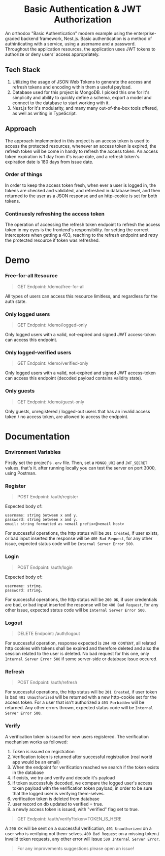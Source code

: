 <h1 align="center">Basic Authentication & JWT Authorization</h1>

An orthodox "Basic Authentication" modern example using the enterprise-graded backend framework, Nest.js.
Basic authentication is a method of authinticating with a service, using a username and a password.
Throughout the application resources, the application uses JWT tokens to authorize or deny users' access appropriately.

## Tech Stack

1. Utilizing the usage of JSON Web Tokens to generate the access and refresh tokens and encoding within them a useful payload.
2. Database used for this project is MongoDB. I picked this one for it's simplicity and ability to quickly define a schema, export a model and connect to the database to start working with it.
3. Nest.js for it's modularity, and many many out-of-the-box tools offered, as well as writing in TypeScript.

## Approach

The approach implemented in this project is an access token is used to access the protected resources, whenever an access token is expired, the refresh token will be come in handy to refresh the access token. An access token expiration is 1 day from it's issue date, and a refresh token's expiration date is 180 days from issue date.

### Order of things

In order to keep the access token fresh, when ever a user is logged in, the tokens are checked and validated, and refreshed in database level, and then returned to the user as a JSON response and an http-cookie is set for both tokens.

### Continuesly refreshing the access token

The operation of accessing the refresh token endpoint to refresh the access token in my eyes is the frontend's responsibility. for setting the correct interceptors when getting a 403, reaching to the refresh endpoint and retry the protected resource if token was refreshed.

# Demo

### Free-for-all Resource

> GET Endpoint: /demo/free-for-all

All types of users can access this resource limitless, and regardless for the auth state.

### Only logged users

> GET Endpoint: /demo/logged-only

Only logged users with a valid, not-expired and signed JWT access-token can access this endpoint.

### Only logged-verified users

> GET Endpoint: /demo/verified-only

Only logged users with a valid, not-expired and signed JWT access-token can access this endpoint (decoded payload contains validity state).

### Only guests

> GET Endpoint: /demo/guest-only

Only guests, unregistered / logged-out users that has an invalid access token / no access token, are allowed to access the endpoint.

# Documentation

### Environment Variables
Firstly set the project's ```.env``` file. Then, set a ```MONGO_URI``` and ```JWT_SECRET``` values, that's it.
after running locally you can test the server on port 3000, using Postman.

### Register

> POST Endpoint: /auth/register

Expected body of:
```
username: string between x and y.
password: string between x and y.
email: string formatted as <email prefix>@<email host>
```

For successful operations, the http status will be ```201 Created```, if user exists, or bad input inserted the response will be ```400 Bad Request```, for any other issue, expected status code will be ```Internal Server Error 500```.

### Login

> POST Endpoint: /auth/login

Expected body of:
```
username: string.
password: string.
```

For successful operations, the http status will be ```200 OK```, if user credentials are bad, or bad input inserted the response will be ```400 Bad Request```, for any other issue, expected status code will be ```Internal Server Error 500```.

### Logout

> DELETE Endpoint: /auth/logout

For successful operation, response expected is ```204 NO CONTENT```, all related http cookies with tokens shall be expired and therefore deleted and also the session related to the user is deleted. No bad request for this one, only ```Internal Server Error 500``` if some server-side or database issue occured.

### Refresh

> POST Endpoint: /auth/refresh

For successful operations, the http status will be ```201 Created```, if user token is bad ```401 Unauthorized``` will be returned with a new http-cookie set for the access token. For a user that isn't authorized a ```403 Forbidden``` will be returned. Any other errors thrown, expected status code will be ```Internal Server Error 500```.

### Verify

A verification token is issued for new users registered. The verification mechanism works as followed:
1. Token is issued on registration
2. Verification token is returned after successful registration (real world app would be an email)
3. When the endpoint for verification reached we search if the token exists in the database
3. if exists, we try and verify and decode it's payload
4. if token successfuly decoded, we compare the logged user's access token payload with the verification token payload, in order to be sure that the logged user is verifying them-selves.
5. verification token is deleted from database
6. user record on db updated to verified = true.
7. a newly access token is issued, with "verified" flag set to true.

> GET Endpoint: /auth/verify?token=TOKEN_IS_HERE

A ```200 OK``` will be sent on a successful verification, ```401 Unauthorized``` on a user who is verifying not them-selves. ```400 Bad Request``` on a missing token / invalid token requests, any other error will issue ```500 Internal Server Error```.

> For any improvements suggestions please open an issue!